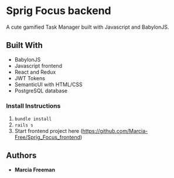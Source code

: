 # Sprig Focus backend

A cute gamified Task Manager built with Javascript and BabylonJS.


## Built With
* BabylonJS
* Javascript frontend
* React and Redux
* JWT Tokens
* SemanticUI with HTML/CSS
* PostgreSQL database


### Install Instructions
1. ```bundle install```
2. ```rails s```
3. Start frontend project here (https://github.com/Marcia-Free/Sprig_Focus_frontend)


## Authors
* **Marcia Freeman**
